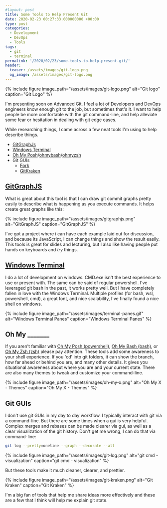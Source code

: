 ```yaml
---
#layout: post
title: Some Tools to Help Present Git
date: 2020-02-23 00:27:33.000000000 +00:00
type: post
categories:
  - Development
  - DevOps
  - Tools
tags:
  - git
  - terminal
permalink: '/2020/02/23/some-tools-to-help-present-git/'
header:
  teaser: /assets/images/git-logo.png
  og_image: /assets/images/git-logo.png
---
```


{% include figure image_path="/assets/images/git-logo.png" alt="Git logo" caption="Git Logo" %}

I'm presenting soon on Advanced Git. I feel a lot of Developers and DevOps engineers know enough git to the job, but sometimes that's it. I want to help people be more comfortable with the git command-line, and help alleviate some fear or hesitation in dealing with git edge cases.

While researching things, I came across a few neat tools I'm using to help describe things.

- [GitGraphJs](https://gitgraphjs.com/)
- [Windows Terminal](https://github.com/Microsoft/Terminal)
- [Oh My Posh](https://github.com/JanDeDobbeleer/oh-my-posh)/[ohmybash](https://ohmybash.github.io/)/[ohmyzsh](https://github.com/ohmyzsh/ohmyzsh)
- Git GUIs
  - [Fork](https://fork.dev/)
  - [GitKraken](https://www.gitkraken.com/)

## [GitGraphJS](https://gitgraphjs.com/)

What is great about this tool is that I can draw git commit graphs pretty easily to describe what is happening as you execute commands. It helps create great graphs like this:

{% include figure image_path="/assets/images/gitgraphjs.png" alt="GitGraphJS" caption="GitGraphJS" %}

I've got a project where i can have each example laid out for discussion, and because its JavaScript, I can change things and show the result easily. This tools is great for slides and lecturing, but I also like having people put hands on keyboards and _try_ things.

## [Windows Terminal](https://github.com/Microsoft/Terminal)

I do a lot of development on windows. CMD.exe isn't the best experience to use or present with. The same can be said of regular powershell. I've leveraged git bash in the past, it works pretty well. But I have completely fallen in love with the Windows Terminal. Multiple profiles (for bash, wsl, powershell, cmd), a great font, and nice scalability, I've finally found a nice shell on windows.

{% include figure image_path="/assets/images/terminal-panes.gif" alt="Windows Terminal Panes" caption="Windows Terminal Panes" %}

## Oh My \_\_\_\_\_\_\_

If you aren't familiar with [Oh My Posh (powershell)](https://github.com/JanDeDobbeleer/oh-my-posh), [Oh My Bash (bash)](https://ohmybash.github.io/), or [Oh My Zsh (zsh)](https://github.com/ohmyzsh/ohmyzsh) please pay attention. These tools add some awareness to your shell experience. If you 'cd' into git folders, it can show the branch, how far ahead or behind you are, and many other details. It gives you situational awareness about where you are and your current state. There are also many themes to tweak and customize your command-line.

{% include figure image_path="/assets/images/oh-my-x.png" alt="Oh My X - Themes" caption="Oh My X - Themes" %}

## Git GUIs

I don't use git GUIs in my day to day workflow. I typically interact with git via a command-line. But there are some times when a gui is very helpful. Complex merges and rebases can be made clearer via gui, as well as a clear visualization of the git history. Don't get me wrong, I can do that via command-line:

```bash
git log --pretty=oneline --graph --decorate --all
```

{% include figure image_path="/assets/images/git-log.png" alt="git cmd - visualization" caption="git cmd - visualization" %}

But these tools make it much cleaner, clearer, and prettier.

{% include figure image_path="/assets/images/git-kraken.png" alt="Git Kraken" caption="Git Kraken" %}

I'm a big fan of tools that help me share ideas more effectively and these are a few that I think will help me explain git state.
